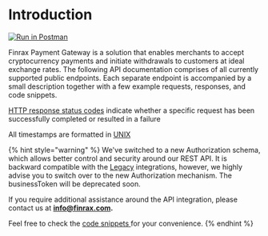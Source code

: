 # Introduction

[![Run in Postman](https://run.pstmn.io/button.svg)](https://app.getpostman.com/run-collection/5841bba39f95dc621792#?env%5BFinrax%20Postman%20collection%5D=W3sia2V5IjoiaG9zdCIsInZhbHVlIjoiaHR0cHM6Ly9wYXltZW50cy5maW5yYXguY29tIiwiZW5hYmxlZCI6dHJ1ZX0seyJrZXkiOiJzYW5kYm94LWhvc3QiLCJ2YWx1ZSI6Imh0dHBzOi8vc2FuZGJveC1wYXltZW50cy5maW5yYXguY29tIiwiZW5hYmxlZCI6dHJ1ZX0seyJrZXkiOiJhdXRob3JpemF0aW9uVmFsdWVzIiwidmFsdWUiOiIiLCJlbmFibGVkIjp0cnVlfSx7ImtleSI6IlgtQVBJLUtleSIsInZhbHVlIjoieW91cl9hcGlfa2V5IiwiZW5hYmxlZCI6dHJ1ZX0seyJrZXkiOiJYLUFQSS1TZWNyZXQiLCJ2YWx1ZSI6InlvdXJfYXBpX3NlY3JldCIsImVuYWJsZWQiOnRydWV9XQ==)

Finrax Payment Gateway is a solution that enables merchants to accept cryptocurrency payments and initiate withdrawals to customers at ideal exchange rates. The following API documentation comprises of all currently supported public endpoints. Each separate endpoint is accompanied by a small description together with a few example requests, responses, and code snippets.

[HTTP response status codes](https://www.restapitutorial.com/httpstatuscodes.html) indicate whether a specific request has been successfully completed or resulted in a failure

All timestamps are formatted in [UNIX](https://www.unixtimestamp.com/)

{% hint style="warning" %}
We've switched to a new Authorization schema, which allows better control and security around our REST API. It is backward compatible with the [Legacy](authorization/legacy.md) integrations, however, we highly advise you to switch over to the new Authorization mechanism. The businessToken will be deprecated soon.

If you require additional assistance around the API integration, please contact us at **info@finrax.com.**

Feel free to check the [code snippets ](authorization/code-snippets.md)for your convenience.
{% endhint %}

